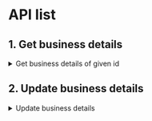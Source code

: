 # API list

## 1. Get business details

<details>
<summary>Get business details of given id</summary>
<br>

## Get business details

- **Description** : This API is used to get business details of given id.
- **Request type** : query
- **Request body sample**:

  - **Request body**

    ```
    query BusinessDetails($linkId: String!) {
      businessDetails(linkId: $linkId) {
        id
        name
        description
        address
        city
        business_type_id
      }
    }
    ```

- **Response**:

```json
{
  "data": {
    "businessDetails": {
      "id": 1,
      "name": "TestBusiness",
      "description": "Test business",
      "address": "Test address",
      "city": "Surat",
      "business_type_id": 1
    }
  }
}
```

</details>

## 2. Update business details

<details>
<summary>Update business details</summary>
<br>

## Update business details

- **Description** : This API is used to update business details.
- **Request type** : mutation
- **Request body sample**:

  - **Request body**

    ```
    mutation UpdateBusinessUser($id: String!, $data: BusinessUserInput!) {
      updateBusinessUser(id: $id, data: $data) {
        id
        name
        email
        role_id
        username
        password
      }
    }
    ```

  - **Add variables like below**

    ```
    {
      "linkId": "business_link_id",
      "data": {
        "description" : "Test business details"
      },
    }
    ```

- **Response**:

```json
{
  "data": {
    "updateBusinessDetails": {
      "id": 1,
      "name": "TestBusiness",
      "description": "Test business details",
      "address": "Test address",
      "city": "Surat",
      "business_type_id": 1
    }
  }
}
```

</details>
